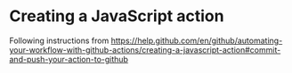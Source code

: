# Creating a JavaScript action
 Following instructions from https://help.github.com/en/github/automating-your-workflow-with-github-actions/creating-a-javascript-action#commit-and-push-your-action-to-github
